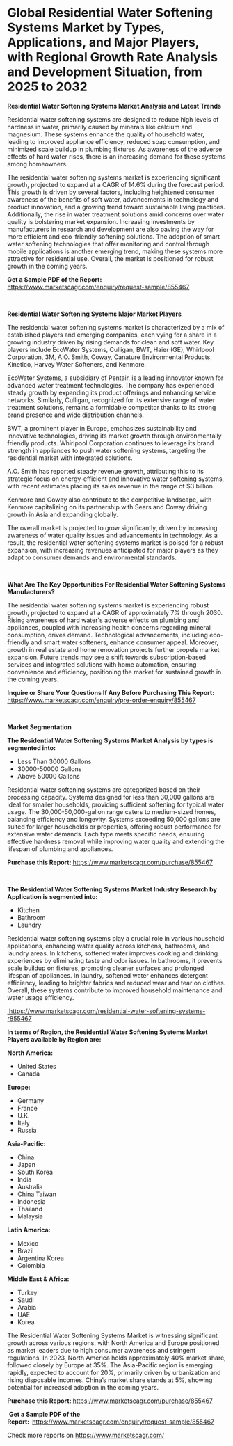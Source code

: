 <p><h1>Global Residential Water Softening Systems Market by Types, Applications, and Major Players, with Regional Growth Rate Analysis and Development Situation, from 2025 to 2032</h1></p><p><strong>Residential Water Softening Systems Market Analysis and Latest Trends</strong></p>
<p><p>Residential water softening systems are designed to reduce high levels of hardness in water, primarily caused by minerals like calcium and magnesium. These systems enhance the quality of household water, leading to improved appliance efficiency, reduced soap consumption, and minimized scale buildup in plumbing fixtures. As awareness of the adverse effects of hard water rises, there is an increasing demand for these systems among homeowners.</p><p>The residential water softening systems market is experiencing significant growth, projected to expand at a CAGR of 14.6% during the forecast period. This growth is driven by several factors, including heightened consumer awareness of the benefits of soft water, advancements in technology and product innovation, and a growing trend toward sustainable living practices. Additionally, the rise in water treatment solutions amid concerns over water quality is bolstering market expansion. Increasing investments by manufacturers in research and development are also paving the way for more efficient and eco-friendly softening solutions. The adoption of smart water softening technologies that offer monitoring and control through mobile applications is another emerging trend, making these systems more attractive for residential use. Overall, the market is positioned for robust growth in the coming years.</p></p>
<p><strong>Get a Sample PDF of the Report:&nbsp;</strong> <a href="https://www.marketscagr.com/enquiry/request-sample/855467?utm_campaign=3510&utm_medium=2&utm_source=Github&utm_content=ia&utm_term=10042025&utm_id=residential-water-softening-systems">https://www.marketscagr.com/enquiry/request-sample/855467</a></p>
<p>&nbsp;</p>
<p><strong>Residential Water Softening Systems Major Market Players</strong></p>
<p><p>The residential water softening systems market is characterized by a mix of established players and emerging companies, each vying for a share in a growing industry driven by rising demands for clean and soft water. Key players include EcoWater Systems, Culligan, BWT, Haier (GE), Whirlpool Corporation, 3M, A.O. Smith, Coway, Canature Environmental Products, Kinetico, Harvey Water Softeners, and Kenmore.</p><p>EcoWater Systems, a subsidiary of Pentair, is a leading innovator known for advanced water treatment technologies. The company has experienced steady growth by expanding its product offerings and enhancing service networks. Similarly, Culligan, recognized for its extensive range of water treatment solutions, remains a formidable competitor thanks to its strong brand presence and wide distribution channels. </p><p>BWT, a prominent player in Europe, emphasizes sustainability and innovative technologies, driving its market growth through environmentally friendly products. Whirlpool Corporation continues to leverage its brand strength in appliances to push water softening systems, targeting the residential market with integrated solutions.</p><p>A.O. Smith has reported steady revenue growth, attributing this to its strategic focus on energy-efficient and innovative water softening systems, with recent estimates placing its sales revenue in the range of $3 billion.</p><p>Kenmore and Coway also contribute to the competitive landscape, with Kenmore capitalizing on its partnership with Sears and Coway driving growth in Asia and expanding globally. </p><p>The overall market is projected to grow significantly, driven by increasing awareness of water quality issues and advancements in technology. As a result, the residential water softening systems market is poised for a robust expansion, with increasing revenues anticipated for major players as they adapt to consumer demands and environmental standards.</p></p>
<p>&nbsp;</p>
<p><strong>What Are The Key Opportunities For Residential Water Softening Systems Manufacturers?</strong></p>
<p><p>The residential water softening systems market is experiencing robust growth, projected to expand at a CAGR of approximately 7% through 2030. Rising awareness of hard water's adverse effects on plumbing and appliances, coupled with increasing health concerns regarding mineral consumption, drives demand. Technological advancements, including eco-friendly and smart water softeners, enhance consumer appeal. Moreover, growth in real estate and home renovation projects further propels market expansion. Future trends may see a shift towards subscription-based services and integrated solutions with home automation, ensuring convenience and efficiency, positioning the market for sustained growth in the coming years.</p></p>
<p><strong>Inquire or Share Your Questions If Any Before Purchasing This Report:</strong> <a href="https://www.marketscagr.com/enquiry/pre-order-enquiry/855467?utm_campaign=3510&utm_medium=2&utm_source=Github&utm_content=ia&utm_term=10042025&utm_id=residential-water-softening-systems">https://www.marketscagr.com/enquiry/pre-order-enquiry/855467</a></p>
<p>&nbsp;</p>
<p><strong>Market Segmentation</strong></p>
<p><strong>The Residential Water Softening Systems Market Analysis by types is segmented into:</strong></p>
<p><ul><li>Less Than 30000 Gallons</li><li>30000-50000 Gallons</li><li>Above 50000 Gallons</li></ul></p>
<p><p>Residential water softening systems are categorized based on their processing capacity. Systems designed for less than 30,000 gallons are ideal for smaller households, providing sufficient softening for typical water usage. The 30,000-50,000-gallon range caters to medium-sized homes, balancing efficiency and longevity. Systems exceeding 50,000 gallons are suited for larger households or properties, offering robust performance for extensive water demands. Each type meets specific needs, ensuring effective hardness removal while improving water quality and extending the lifespan of plumbing and appliances.</p></p>
<p><strong>Purchase this Report:&nbsp;</strong><a href="https://www.marketscagr.com/purchase/855467?utm_campaign=3510&utm_medium=2&utm_source=Github&utm_content=ia&utm_term=10042025&utm_id=residential-water-softening-systems">https://www.marketscagr.com/purchase/855467</a></p>
<p>&nbsp;</p>
<p><strong>The Residential Water Softening Systems Market Industry Research by Application is segmented into:</strong></p>
<p><ul><li>Kitchen</li><li>Bathroom</li><li>Laundry</li></ul></p>
<p><p>Residential water softening systems play a crucial role in various household applications, enhancing water quality across kitchens, bathrooms, and laundry areas. In kitchens, softened water improves cooking and drinking experiences by eliminating taste and odor issues. In bathrooms, it prevents scale buildup on fixtures, promoting cleaner surfaces and prolonged lifespan of appliances. In laundry, softened water enhances detergent efficiency, leading to brighter fabrics and reduced wear and tear on clothes. Overall, these systems contribute to improved household maintenance and water usage efficiency.</p></p>
<p><a href="https://www.marketscagr.com/residential-water-softening-systems-r855467?utm_campaign=3510&utm_medium=2&utm_source=Github&utm_content=ia&utm_term=10042025&utm_id=residential-water-softening-systems">&nbsp;https://www.marketscagr.com/residential-water-softening-systems-r855467</a></p>
<p><strong>In terms of Region, the Residential Water Softening Systems Market Players available by Region are:</strong></p>
<p>
    <p> <strong> North America: </strong>
        <ul>
            <li>United States</li>
            <li>Canada</li>
        </ul>
        </p> 
    <p> <strong> Europe: </strong>
        <ul>
            <li>Germany</li>
            <li>France</li>
            <li>U.K.</li>
            <li>Italy</li>
            <li>Russia</li>
        </ul>
        </p> 
    <p> <strong> Asia-Pacific: </strong>
        <ul>
            <li>China</li>
            <li>Japan</li>
            <li>South Korea</li>
            <li>India</li>
            <li>Australia</li>
            <li>China Taiwan</li>
            <li>Indonesia</li>
            <li>Thailand</li>
            <li>Malaysia</li>
        </ul>
        </p> 
    <p> <strong> Latin America: </strong>
        <ul>
            <li>Mexico</li>
            <li>Brazil</li>
            <li>Argentina Korea</li>
            <li>Colombia</li>
        </ul>
        </p> 
    <p> <strong> Middle East & Africa: </strong>
        <ul>
            <li>Turkey</li>
            <li>Saudi</li>
            <li>Arabia</li>
            <li>UAE</li>
            <li>Korea</li>
        </ul>
    </p>
    </p>
<p><p>The Residential Water Softening Systems Market is witnessing significant growth across various regions, with North America and Europe positioned as market leaders due to high consumer awareness and stringent regulations. In 2023, North America holds approximately 40% market share, followed closely by Europe at 35%. The Asia-Pacific region is emerging rapidly, expected to account for 20%, primarily driven by urbanization and rising disposable incomes. China’s market share stands at 5%, showing potential for increased adoption in the coming years.</p></p>
<p><strong>Purchase this Report: </strong><a href="https://www.marketscagr.com/purchase/855467?utm_campaign=3510&utm_medium=2&utm_source=Github&utm_content=ia&utm_term=10042025&utm_id=residential-water-softening-systems">https://www.marketscagr.com/purchase/855467</a></p>
<p>&nbsp;<strong>Get a Sample PDF of the Report:&nbsp;&nbsp;</strong><a href="https://www.marketscagr.com/enquiry/request-sample/855467?utm_campaign=3510&utm_medium=2&utm_source=Github&utm_content=ia&utm_term=10042025&utm_id=residential-water-softening-systems">https://www.marketscagr.com/enquiry/request-sample/855467</a></p>
<p><strong></strong></p>
<p>Check more reports on <a href="https://www.marketscagr.com/?utm_campaign=3510&utm_medium=2&utm_source=Github&utm_content=ia&utm_term=10042025&utm_id=residential-water-softening-systems">https://www.marketscagr.com/</a></p>